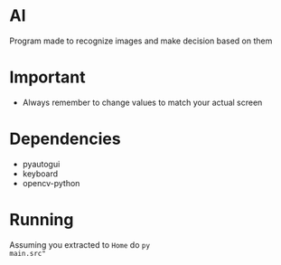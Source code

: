 # AI
Program made to recognize images and make decision based on them

# Important

* Always remember to change values to match your actual screen

# Dependencies

* pyautogui
* keyboard
* opencv-python

# Running

Assuming you extracted to <code>Home</code> do <code>py main.src"</code>
